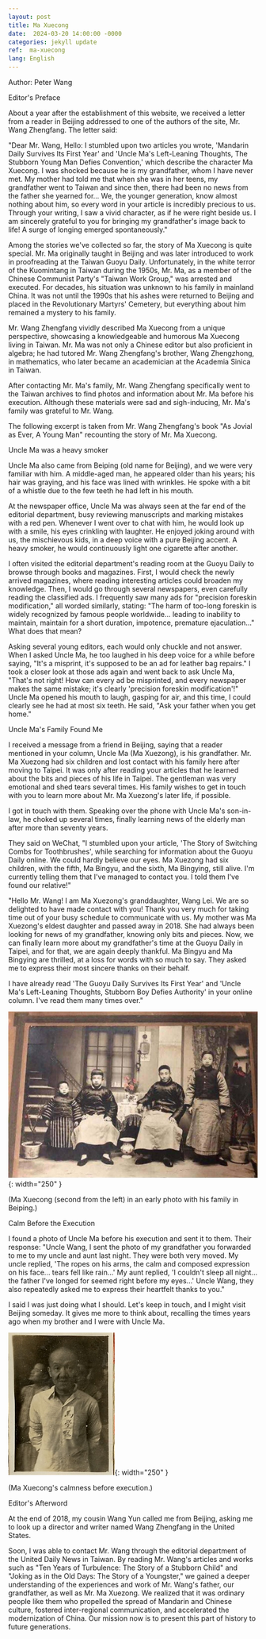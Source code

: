 ```yaml
---
layout: post
title: Ma Xuecong
date:  2024-03-20 14:00:00 -0000
categories: jekyll update
ref:  ma-xuecong
lang: English
---
```


Author: Peter Wang

Editor's Preface

About a year after the establishment of this website, we received a letter from a reader in Beijing addressed to one of the authors of the site, Mr. Wang Zhengfang. The letter said:

"Dear Mr. Wang, Hello: I stumbled upon two articles you wrote, 'Mandarin Daily Survives Its First Year' and 'Uncle Ma's Left-Leaning Thoughts, The Stubborn Young Man Defies Convention,' which describe the character Ma Xuecong. I was shocked because he is my grandfather, whom I have never met. My mother had told me that when she was in her teens, my grandfather went to Taiwan and since then, there had been no news from the father she yearned for... We, the younger generation, know almost nothing about him, so every word in your article is incredibly precious to us. Through your writing, I saw a vivid character, as if he were right beside us. I am sincerely grateful to you for bringing my grandfather's image back to life! A surge of longing emerged spontaneously."

Among the stories we've collected so far, the story of Ma Xuecong is quite special. Mr. Ma originally taught in Beijing and was later introduced to work in proofreading at the Taiwan Guoyu Daily. Unfortunately, in the white terror of the Kuomintang in Taiwan during the 1950s, Mr. Ma, as a member of the Chinese Communist Party's "Taiwan Work Group," was arrested and executed. For decades, his situation was unknown to his family in mainland China. It was not until the 1990s that his ashes were returned to Beijing and placed in the Revolutionary Martyrs' Cemetery, but everything about him remained a mystery to his family.

Mr. Wang Zhengfang vividly described Ma Xuecong from a unique perspective, showcasing a knowledgeable and humorous Ma Xuecong living in Taiwan. Mr. Ma was not only a Chinese editor but also proficient in algebra; he had tutored Mr. Wang Zhengfang's brother, Wang Zhengzhong, in mathematics, who later became an academician at the Academia Sinica in Taiwan.

After contacting Mr. Ma's family, Mr. Wang Zhengfang specifically went to the Taiwan archives to find photos and information about Mr. Ma before his execution. Although these materials were sad and sigh-inducing, Mr. Ma's family was grateful to Mr. Wang.

The following excerpt is taken from Mr. Wang Zhengfang's book "As Jovial as Ever, A Young Man" recounting the story of Mr. Ma Xuecong.

Uncle Ma was a heavy smoker

Uncle Ma also came from Beiping (old name for Beijing), and we were very familiar with him. A middle-aged man, he appeared older than his years; his hair was graying, and his face was lined with wrinkles. He spoke with a bit of a whistle due to the few teeth he had left in his mouth.

At the newspaper office, Uncle Ma was always seen at the far end of the editorial department, busy reviewing manuscripts and marking mistakes with a red pen. Whenever I went over to chat with him, he would look up with a smile, his eyes crinkling with laughter. He enjoyed joking around with us, the mischievous kids, in a deep voice with a pure Beijing accent. A heavy smoker, he would continuously light one cigarette after another.

I often visited the editorial department's reading room at the Guoyu Daily to browse through books and magazines. First, I would check the newly arrived magazines, where reading interesting articles could broaden my knowledge. Then, I would go through several newspapers, even carefully reading the classified ads. I frequently saw many ads for "precision foreskin modification," all worded similarly, stating: "The harm of too-long foreskin is widely recognized by famous people worldwide... leading to inability to maintain, maintain for a short duration, impotence, premature ejaculation..." What does that mean?

Asking several young editors, each would only chuckle and not answer. When I asked Uncle Ma, he too laughed in his deep voice for a while before saying, "It's a misprint, it's supposed to be an ad for leather bag repairs." I took a closer look at those ads again and went back to ask Uncle Ma, "That's not right! How can every ad be misprinted, and every newspaper makes the same mistake; it's clearly 'precision foreskin modification'!" Uncle Ma opened his mouth to laugh, gasping for air, and this time, I could clearly see he had at most six teeth. He said, "Ask your father when you get home."

Uncle Ma's Family Found Me

I received a message from a friend in Beijing, saying that a reader mentioned in your column, Uncle Ma (Ma Xuezong), is his grandfather. Mr. Ma Xuezong had six children and lost contact with his family here after moving to Taipei. It was only after reading your articles that he learned about the bits and pieces of his life in Taipei. The gentleman was very emotional and shed tears several times. His family wishes to get in touch with you to learn more about Mr. Ma Xuezong's later life, if possible.

I got in touch with them. Speaking over the phone with Uncle Ma's son-in-law, he choked up several times, finally learning news of the elderly man after more than seventy years.

They said on WeChat, "I stumbled upon your article, 'The Story of Switching Combs for Toothbrushes', while searching for information about the Guoyu Daily online. We could hardly believe our eyes. Ma Xuezong had six children, with the fifth, Ma Bingyu, and the sixth, Ma Bingying, still alive. I'm currently telling them that I've managed to contact you. I told them I've found our relative!"

"Hello Mr. Wang! I am Ma Xuezong's granddaughter, Wang Lei. We are so delighted to have made contact with you! Thank you very much for taking time out of your busy schedule to communicate with us. My mother was Ma Xuezong's eldest daughter and passed away in 2018. She had always been looking for news of my grandfather, knowing only bits and pieces. Now, we can finally learn more about my grandfather's time at the Guoyu Daily in Taipei, and for that, we are again deeply thankful. Ma Bingyu and Ma Bingying are thrilled, at a loss for words with so much to say. They asked me to express their most sincere thanks on their behalf.

I have already read 'The Guoyu Daily Survives Its First Year' and 'Uncle Ma's Left-Leaning Thoughts, Stubborn Boy Defies Authority' in your online column. I've read them many times over."

![image](/assets/imgs/maxuecong_1.jpg "Ma Xuecong (second from the left) in an early photo with his family in Beiping."){: width="250" }

(Ma Xuecong (second from the left) in an early photo with his family in Beiping.) 

Calm Before the Execution

I found a photo of Uncle Ma before his execution and sent it to them. Their response:
"Uncle Wang, I sent the photo of my grandfather you forwarded to me to my uncle and aunt last night. They were both very moved. My uncle replied, 'The ropes on his arms, the calm and composed expression on his face... tears fell like rain...' My aunt replied, 'I couldn't sleep all night... the father I've longed for seemed right before my eyes...' Uncle Wang, they also repeatedly asked me to express their heartfelt thanks to you."

I said I was just doing what I should. Let's keep in touch, and I might visit Beijing someday. It gives me more to think about, recalling the times years ago when my brother and I were with Uncle Ma.

![image](/assets/imgs/maxuecong_2.jpg "Ma Xuecong's calmness before execution."){: width="250" }

(Ma Xuecong's calmness before execution.)

Editor's Afterword

At the end of 2018, my cousin Wang Yun called me from Beijing, asking me to look up a director and writer named Wang Zhengfang in the United States.

Soon, I was able to contact Mr. Wang through the editorial department of the United Daily News in Taiwan. By reading Mr. Wang's articles and works such as "Ten Years of Turbulence: The Story of a Stubborn Child" and "Joking as in the Old Days: The Story of a Youngster," we gained a deeper understanding of the experiences and work of Mr. Wang's father, our grandfather, as well as Mr. Ma Xuezong. We realized that it was ordinary people like them who propelled the spread of Mandarin and Chinese culture, fostered inter-regional communication, and accelerated the modernization of China. Our mission now is to present this part of history to future generations.
